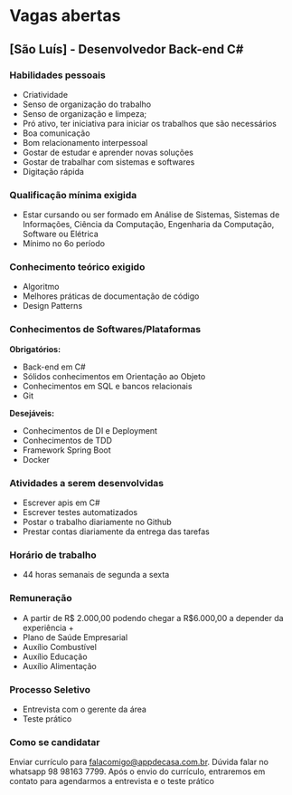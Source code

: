 # Vagas abertas

## [São Luís] - Desenvolvedor Back-end C#

### Habilidades pessoais
- Criatividade
- Senso de organização do trabalho
- Senso de organização e limpeza;
- Pró ativo, ter iniciativa para iniciar os trabalhos que são necessários
- Boa comunicação
- Bom relacionamento interpessoal
- Gostar de estudar e aprender novas soluções
- Gostar de trabalhar com sistemas e softwares
- Digitação rápida

### Qualificação mínima exigida
- Estar cursando ou ser formado em Análise de Sistemas, Sistemas de Informações, Ciência da Computação, Engenharia da
Computação, Software ou Elétrica
- Mínimo no 6o período

### Conhecimento teórico exigido
- Algoritmo
- Melhores práticas de documentação de código
- Design Patterns

### Conhecimentos de Softwares/Plataformas

**Obrigatórios:**

- Back-end em C#
- Sólidos conhecimentos em Orientação ao Objeto
- Conhecimentos em SQL e bancos relacionais
- Git

**Desejáveis:**
- Conhecimentos de DI e Deployment
- Conhecimentos de TDD
- Framework Spring Boot
- Docker

### Atividades a serem desenvolvidas

- Escrever apis em C#
- Escrever testes automatizados
- Postar o trabalho diariamente no Github
- Prestar contas diariamente da entrega das tarefas

### Horário de trabalho
- 44 horas semanais de segunda a sexta

### Remuneração

- A partir de R$ 2.000,00 podendo chegar a R$6.000,00 a depender da
experiência +
- Plano de Saúde Empresarial
- Auxílio Combustível
- Auxílio Educação
- Auxílio Alimentação

### Processo Seletivo

- Entrevista com o gerente da área
- Teste prático

### Como se candidatar

Enviar currículo para falacomigo@appdecasa.com.br. Dúvida falar no whatsapp
98 98163 7799. Após o envio do currículo, entraremos em contato para
agendarmos a entrevista e o teste prático
